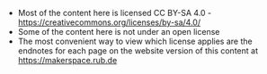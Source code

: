 - Most of the content here is licensed CC BY-SA 4.0 - https://creativecommons.org/licenses/by-sa/4.0/
- Some of the content here is not under an open license
- The most convenient way to view which license applies are the endnotes for each page on the website version of this content at https://makerspace.rub.de